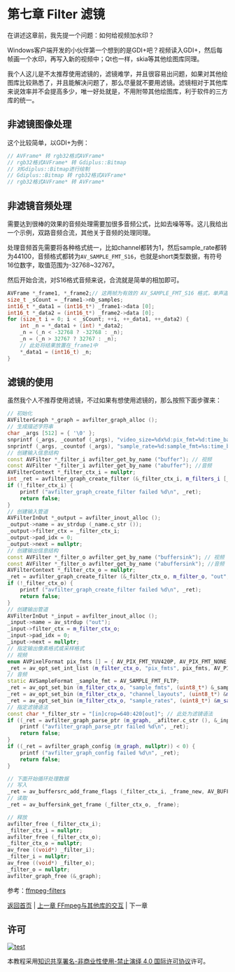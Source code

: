 # 第七章 Filter 滤镜

在讲述这章前，我先提一个问题：如何给视频加水印？

Windows客户端开发的小伙伴第一个想到的是GDI+吧？视频读入GDI+，然后每帧画一个水印，再写入新的视频中；Qt也一样，skia等其他绘图库同理。

我个人这儿是不太推荐使用滤镜的，滤镜难学，并且很容易出问题，如果对其他绘图库比较熟悉了，并且能解决问题了，那么尽量就不要用滤镜。滤镜相对于其他库来说效率并不会提高多少，唯一好处就是，不用附带其他绘图库，利于软件的三方库的统一。

## 非滤镜图像处理

这个比较简单，以GDI+为例：

```cpp
// AVFrame* 转 rgb32格式AVFrame*
// rgb32格式AVFrame* 转 Gdiplus::Bitmap
// 对Gdiplus::Bitmap进行绘制
// Gdiplus::Bitmap 转 rgb32格式AVFrame*
// rgb32格式AVFrame* 转 AVFrame*
```

## 非滤镜音频处理

需要达到很棒的效果的音频处理需要加很多音频公式，比如去噪等等。这儿我给出一个示例，双路音频合流，其他关于音频的处理同理。

处理音频首先需要将各种格式统一，比如channel都转为1，然后sample_rate都转为44100，音频格式都转为`AV_SAMPLE_FMT_S16`，也就是short类型数据，有符号16位数字，取值范围为-32768~32767。

然后开始合流，对S16格式音频来说，合流就是简单的相加即可。

```cpp
AVFrame *_frame1, *_frame2;// 这两帧为有效的 AV_SAMPLE_FMT_S16 格式，单声道，相同采样率
size_t _sCount = _frame1->nb_samples;
int16_t *_data1 = (int16_t*) _frame1->data [0];
int16_t *_data2 = (int16_t*) _frame2->data [0];
for (size_t i = 0; i < _sCount; ++i, ++_data1, ++_data2) {
    int _n = *_data1 + (int) *_data2;
    _n = (_n < -32768 ? -32768 : _n);
    _n = (_n > 32767 ? 32767 : _n);
    // 此处将结果放置在_frame1中
    *_data1 = (int16_t) _n;
}
```

## 滤镜的使用

虽然我个人不推荐使用滤镜，不过如果有想使用滤镜的，那么按照下面步骤来：

```cpp
// 初始化
AVFilterGraph *_graph = avfilter_graph_alloc ();
// 生成描述字符串
char _args [512] = { '\0' };
snprintf (_args, _countof (_args), "video_size=%dx%d:pix_fmt=%d:time_base=%d/%d:pixel_aspect=%d/%d", _codec_ctx->width, _codec_ctx->height, AV_PIX_FMT_YUV420P, _codec_ctx->time_base.num, _codec_ctx->time_base.den, _codec_ctx->sample_aspect_ratio.num, _codec_ctx->sample_aspect_ratio.den); // 视频
snprintf (_args, _countof (_args), "sample_rate=%d:sample_fmt=%s:time_base=%d/%d:channel_layout=%I64x", _codec_ctx->sample_rate, av_get_sample_fmt_name (AV_SAMPLE_FMT_FLTP), _codec_ctx->time_base.num, _codec_ctx->time_base.den, _codec_ctx->channel_layout); // 音频
// 创建输入信息结构
const AVFilter *_filter_i avfilter_get_by_name ("buffer"); // 视频
const AVFilter *_filter_i avfilter_get_by_name ("abuffer"); //音频
AVFilterContext *_filter_ctx_i = nullptr;
int _ret = avfilter_graph_create_filter (&_filter_ctx_i, m_filters_i [_n], _name.c_str (), _args, nullptr, m_graph);
if (!_filter_ctx_i) {
    printf ("avfilter_graph_create_filter failed %d\n", _ret);
    return false;
}
// 创建输入管道
AVFilterInOut *_output = avfilter_inout_alloc ();
_output->name = av_strdup (_name.c_str ());
_output->filter_ctx = _filter_ctx_i;
_output->pad_idx = 0;
_output->next = nullptr;
// 创建输出信息结构
const AVFilter *_filter_o avfilter_get_by_name ("buffersink"); // 视频
const AVFilter *_filter_o avfilter_get_by_name ("abuffersink"); //音频
AVFilterContext *_filter_ctx_o = nullptr;
_ret = avfilter_graph_create_filter (&_filter_ctx_o, m_filter_o, "out", nullptr, nullptr, m_graph);
if (!_filter_ctx_o) {
    printf ("avfilter_graph_create_filter failed %d\n", _ret);
    return false;
}
// 创建输出管道
AVFilterInOut *_input = avfilter_inout_alloc ();
_input->name = av_strdup ("out");
_input->filter_ctx = m_filter_ctx_o;
_input->pad_idx = 0;
_input->next = nullptr;
// 指定输出像素格式或采样格式
// 视频
enum AVPixelFormat pix_fmts [] = { AV_PIX_FMT_YUV420P, AV_PIX_FMT_NONE };
_ret = av_opt_set_int_list (m_filter_ctx_o, "pix_fmts", pix_fmts, AV_PIX_FMT_NONE, AV_OPT_SEARCH_CHILDREN);
// 音频
static AVSampleFormat _sample_fmt = AV_SAMPLE_FMT_FLTP;
_ret = av_opt_set_bin (m_filter_ctx_o, "sample_fmts", (uint8_t*) &_sample_fmt, sizeof (_sample_fmt), AV_OPT_SEARCH_CHILDREN);
_ret = av_opt_set_bin (m_filter_ctx_o, "channel_layouts", (uint8_t*) &m_channel_layout, sizeof (m_channel_layout), AV_OPT_SEARCH_CHILDREN);
_ret = av_opt_set_bin (m_filter_ctx_o, "sample_rates", (uint8_t*) &m_sample_rate, sizeof (m_sample_rate), AV_OPT_SEARCH_CHILDREN);
// 指定滤镜语法
const char *_filter_str = "[in]crop=640:420[out]"; // 此处为滤镜语法
if ((_ret = avfilter_graph_parse_ptr (m_graph, _afilter.c_str (), &_input, _outputs, nullptr)) < 0) {
    printf ("avfilter_graph_parse_ptr failed %d\n", _ret);
    return false;
}
if ((_ret = avfilter_graph_config (m_graph, nullptr)) < 0) {
    printf ("avfilter_graph_config failed %d\n", _ret);
    return false;
}

// 下面开始循环处理数据
// 写入
_ret = av_buffersrc_add_frame_flags (_filter_ctx_i, _frame_new, AV_BUFFERSRC_FLAG_KEEP_REF);
// 读取
_ret = av_buffersink_get_frame (_filter_ctx_o, _frame);

// 释放
avfilter_free (_filter_ctx_i);
_filter_ctx_i = nullptr;
avfilter_free (_filter_ctx_o);
_filter_ctx_o = nullptr;
av_free ((void*) _filter_i);
_filter_i = nullptr;
av_free ((void*) _filter_o);
_filter_o = nullptr;
avfilter_graph_free (&_graph);
```

<!--
## 滤镜语法

滤镜的实现是通过滤镜语法来的，所以再实现滤镜前先说说滤镜语法。这种语法实际上是一种DSL，专为FFmpeg滤镜服务。

### 文字水印

|参数|说明|示例值|
|:-:|:-|:-|
|box|是否显示外边框，默认0|1、0|
|boxborderw|外边框宽度，默认0|0、1、2、……|
|boxcolor|外边框颜色（[0x\|#]RRGGBB[AA]、[颜色名称](https://ffmpeg.org/ffmpeg-utils.html#Color)），默认white|red、0x112233、#44556677|
|line_spacing|行间距，默认0|0、1、2、……|
|borderw|边框宽度，默认0|0、1、2、……|
|bordercolor|边框颜色（[0x\|#]RRGGBB[AA]、[颜色名称](https://ffmpeg.org/ffmpeg-utils.html#Color)），默认black|red、0x112233、#44556677|
|expansion|文本展开方式|none、normal、~~strftime~~|
|~~basetime~~|以微秒为单位设定开始时间，仅expansion为~~strftime~~时生效。正常方式模拟这个效果使用pts函数|0|
|fix_bounds|如果为1，则检查修复文本避免被剪切|1、0|
|fontcolor|字体颜色（[0x\|#]RRGGBB[AA]、[颜色名称](https://ffmpeg.org/ffmpeg-utils.html#Color)），默认black|red、0x112233、#44556677|
|fontcolor_expr|以与文本相同方式扩展字符串，如果不为空则覆盖fontcolor属性|#%H%m%s|
|font|指定绘制文本的默认字体，默认没有|consolas|
|fontfile|指定字体文件路径，如果禁用fontconfig则必须包含此参数|test.ttf|
|alpha|透明度，[0,1]区间的数字，默认1|0.3、0.7|
|fontsize|字体大小，默认16|12、24|
|text_shaping|如果为1，则在绘制之前尝试对文本进行塑形，比如RTL等，默认1|1、0|
|ft_load_flags|default(默认)、no_scale(无缩放)、no_hinting(无提示)、render(渲染)、no_bitmap(无位图)、vertical_layout(垂直布局)、force_autohint(强制自动暗示)、crop_bitmap(裁剪位图)、pedantic(迂腐)、ignore_global_advance_width(忽略全局推进宽度)、no_recurse(无递归)、ignore_transform(忽略变换)、monochrome(单色)、linear_design(线性设计)、no_autohint(无自动暗示)|render|
|shadowcolor|文字阴影色（[0x\|#]RRGGBB[AA]、[颜色名称](https://ffmpeg.org/ffmpeg-utils.html#Color)），默认black|red、0x112233、#44556677|
|shadowx<br/>shadowy|阴影偏移，默认0|0、1、2……|
|start_number|起始帧号，默认0|0、1、2……|
|tabsize|制表符宽度，默认4|4、8、……|
|timecode|设置初始化时间代码，使用它必须同时指定timecode_rate选项|hh:mm:ss[:;.]ff|
|timecode_rate<br/>rate<br/>r|最小值为1，drop-frame支持帧率为30和60|30|
|tc24hmax|如果设置为1，那么时间点围绕24小时。默认0|0、1|
|text|文字内容|hello world|
|textfile|字符串文件路径，与text参数只能有且仅有一个存在|test.txt|
|reload|如果为1，那么字符串文件将在每帧加载，以确保自动更新|1,0|
|x<br/>y|指定文本偏移的表达式，默认0|0、t / h|

参数介绍的差不多了，下面来实际写一串文本滤镜：

```
drawtext=fontsize=100:fontfile=a.ttf:text='hello':x=20:y=20
```

这一行中分为两部分，一部分是“`drawtext=`”，这部分指定绘制文本参数，如果有多个指定项则用`;`分割；另一部分是“`fontsize=100:fontfile=a.ttf:text='hello':x=20:y=20`”，全是drawtext的内容，这部分分隔符是“`:`”。

文本或者动态颜色字符串可以使用格式化方式来动态生成，比如

```
...text='%{localtime\:%Y-%m-%d %H\:%M\:%S}'...
```
-->

参考：[ffmpeg-filters](https://ffmpeg.org/ffmpeg-filters.html)

[返回首页](../README.md) | [上一章 FFmpeg与其他库的交互](./06_interaction.md) | 下一章

## 许可

[![test](https://i.creativecommons.org/l/by-nc-nd/4.0/80x15.png)](http://creativecommons.org/licenses/by-nc-nd/4.0/)

本教程采用[知识共享署名-非商业性使用-禁止演绎 4.0 国际许可协议](http://creativecommons.org/licenses/by-nc-nd/4.0/)许可。
